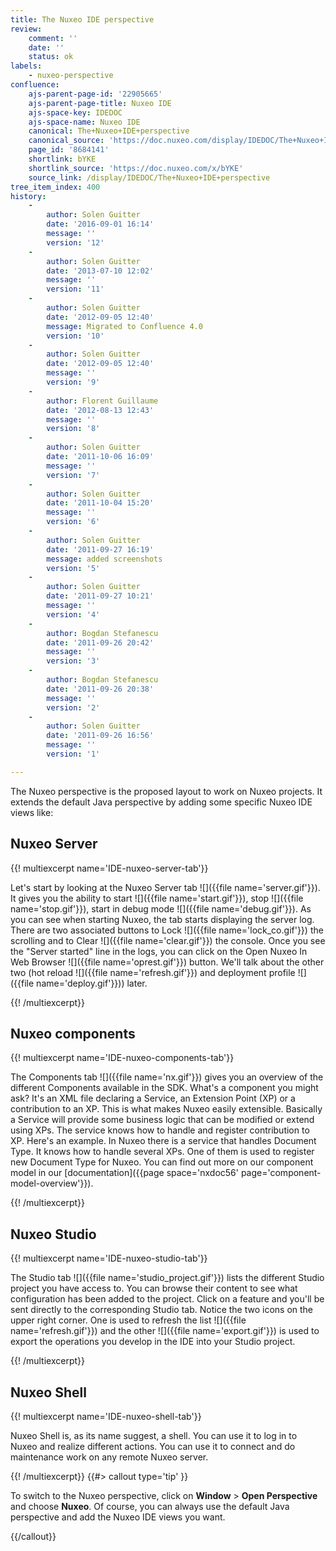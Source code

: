```yaml
---
title: The Nuxeo IDE perspective
review:
    comment: ''
    date: ''
    status: ok
labels:
    - nuxeo-perspective
confluence:
    ajs-parent-page-id: '22905665'
    ajs-parent-page-title: Nuxeo IDE
    ajs-space-key: IDEDOC
    ajs-space-name: Nuxeo IDE
    canonical: The+Nuxeo+IDE+perspective
    canonical_source: 'https://doc.nuxeo.com/display/IDEDOC/The+Nuxeo+IDE+perspective'
    page_id: '8684141'
    shortlink: bYKE
    shortlink_source: 'https://doc.nuxeo.com/x/bYKE'
    source_link: /display/IDEDOC/The+Nuxeo+IDE+perspective
tree_item_index: 400
history:
    -
        author: Solen Guitter
        date: '2016-09-01 16:14'
        message: ''
        version: '12'
    -
        author: Solen Guitter
        date: '2013-07-10 12:02'
        message: ''
        version: '11'
    -
        author: Solen Guitter
        date: '2012-09-05 12:40'
        message: Migrated to Confluence 4.0
        version: '10'
    -
        author: Solen Guitter
        date: '2012-09-05 12:40'
        message: ''
        version: '9'
    -
        author: Florent Guillaume
        date: '2012-08-13 12:43'
        message: ''
        version: '8'
    -
        author: Solen Guitter
        date: '2011-10-06 16:09'
        message: ''
        version: '7'
    -
        author: Solen Guitter
        date: '2011-10-04 15:20'
        message: ''
        version: '6'
    -
        author: Solen Guitter
        date: '2011-09-27 16:19'
        message: added screenshots
        version: '5'
    -
        author: Solen Guitter
        date: '2011-09-27 10:21'
        message: ''
        version: '4'
    -
        author: Bogdan Stefanescu
        date: '2011-09-26 20:42'
        message: ''
        version: '3'
    -
        author: Bogdan Stefanescu
        date: '2011-09-26 20:38'
        message: ''
        version: '2'
    -
        author: Solen Guitter
        date: '2011-09-26 16:56'
        message: ''
        version: '1'

---
```

The Nuxeo perspective is the proposed layout to work on Nuxeo projects. It extends the default Java perspective by adding some specific Nuxeo IDE views like:

## Nuxeo Server

{{! multiexcerpt name='IDE-nuxeo-server-tab'}}

Let's start by looking at the Nuxeo Server tab ![]({{file name='server.gif'}}). It gives you the ability to start ![]({{file name='start.gif'}}), stop ![]({{file name='stop.gif'}}), start in debug mode ![]({{file name='debug.gif'}}). As you can see when starting Nuxeo, the tab starts displaying the server log. There are two associated buttons to Lock&nbsp;![]({{file name='lock_co.gif'}}) the scrolling and to Clear&nbsp;![]({{file name='clear.gif'}}) the console. Once you see the "Server started" line in the logs, you can click on the Open Nuxeo In Web Browser ![]({{file name='oprest.gif'}})&nbsp;button.&nbsp;We'll talk about the other two (hot reload ![]({{file name='refresh.gif'}})&nbsp;and deployment profile ![]({{file name='deploy.gif'}})) later.

{{! /multiexcerpt}}

## Nuxeo components

{{! multiexcerpt name='IDE-nuxeo-components-tab'}}

The Components tab&nbsp;![]({{file name='nx.gif'}}) gives you an overview of the different Components available in the SDK. What's a component you might ask? It's an XML file declaring a Service, an Extension Point (XP) or a contribution to an XP. This is what makes Nuxeo easily extensible. Basically a Service will provide some business logic that can be modified or extend using XPs. The service knows how to handle and register contribution to XP. Here's an example. In Nuxeo there is a service that handles Document Type. It knows how to handle several XPs. One of them is used to register new Document Type for Nuxeo. You can find out more on our component model in our [documentation]({{page space='nxdoc56' page='component-model-overview'}}).

{{! /multiexcerpt}}

## Nuxeo Studio

{{! multiexcerpt name='IDE-nuxeo-studio-tab'}}

The Studio tab&nbsp;![]({{file name='studio_project.gif'}}) lists the different Studio project you have access to. You can browse their content to see what configuration has been added to the project. Click on a feature and you'll be sent directly to the corresponding Studio tab. Notice the two icons on the upper right corner. One is used to refresh the list&nbsp;![]({{file name='refresh.gif'}})&nbsp;and the other&nbsp;![]({{file name='export.gif'}})&nbsp;is used to export the operations you develop in the IDE into your Studio project.

{{! /multiexcerpt}}

## Nuxeo Shell

{{! multiexcerpt name='IDE-nuxeo-shell-tab'}}

Nuxeo Shell is, as its name suggest, a shell. You can use it to log in to Nuxeo and realize different actions. You can use it to connect and do maintenance work on any remote Nuxeo server.

{{! /multiexcerpt}} {{#> callout type='tip' }}

To switch to the Nuxeo perspective, click on **Window** > **Open Perspective** and choose **Nuxeo**.
Of course, you can always use the default Java perspective and add the Nuxeo IDE views you want.

{{/callout}}
